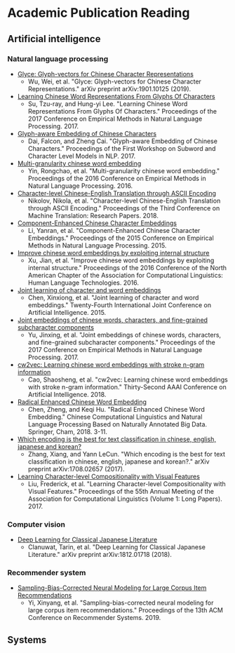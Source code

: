 # Academic Publication Reading

## Artificial intelligence

### Natural language processing

* [Glyce: Glyph-vectors for Chinese Character Representations](ai/nlp/2019-arxiv-glyce.pdf)
    - Wu, Wei, et al. "Glyce: Glyph-vectors for Chinese Character Representations." arXiv preprint arXiv:1901.10125 (2019).
* [Learning Chinese Word Representations From Glyphs Of Characters](ai/nlp/2017-emnlp-word-representations-from-glyphs-of-characters.pdf)
    - Su, Tzu-ray, and Hung-yi Lee. "Learning Chinese Word Representations From Glyphs Of Characters." Proceedings of the 2017 Conference on Empirical Methods in Natural Language Processing. 2017.
* [Glyph-aware Embedding of Chinese Characters](ai/nlp/2017-emnlp-glyph-aware-embedding-of-chinese-characters.pdf)
    - Dai, Falcon, and Zheng Cai. "Glyph-aware Embedding of Chinese Characters." Proceedings of the First Workshop on Subword and Character Level Models in NLP. 2017.
* [Multi-granularity chinese word embedding](ai/nlp/2016-emnlp-multi-granularity-chinese-word-embedding.pdf)
    - Yin, Rongchao, et al. "Multi-granularity chinese word embedding." Proceedings of the 2016 Conference on Empirical Methods in Natural Language Processing. 2016.
* [Character-level Chinese-English Translation through ASCII Encoding](ai/nlp/2018-wmt-character-level-chinese-english-translation-through-ascii-encoding.pdf)
    - Nikolov, Nikola, et al. "Character-level Chinese-English Translation through ASCII Encoding." Proceedings of the Third Conference on Machine Translation: Research Papers. 2018.
* [Component-Enhanced Chinese Character Embeddings](ai/nlp/2015-emnlp-component-enhanced-chinese-character-embeddings.pdf)
    - Li, Yanran, et al. "Component-Enhanced Chinese Character Embeddings." Proceedings of the 2015 Conference on Empirical Methods in Natural Language Processing. 2015.
* [Improve chinese word embeddings by exploiting internal structure](ai/nlp/2016-naacl-hlt-improve-chinese-word-embeddings-by-exploiting-internal-structure.pdf)
    - Xu, Jian, et al. "Improve chinese word embeddings by exploiting internal structure." Proceedings of the 2016 Conference of the North American Chapter of the Association for Computational Linguistics: Human Language Technologies. 2016.
* [Joint learning of character and word embeddings](ai/nlp/2015-ijcai-joint-learning-of-character-and-word-embeddings.pdf)
    - Chen, Xinxiong, et al. "Joint learning of character and word embeddings." Twenty-Fourth International Joint Conference on Artificial Intelligence. 2015.
* [Joint embeddings of chinese words, characters, and fine-grained subcharacter components](ai/nlp/2017-emnlp-joint-embeddings-of-chinese-words-characters-and-fine-grained-subcharacter-components.pdf)
    - Yu, Jinxing, et al. "Joint embeddings of chinese words, characters, and fine-grained subcharacter components." Proceedings of the 2017 Conference on Empirical Methods in Natural Language Processing. 2017.
* [cw2vec: Learning chinese word embeddings with stroke n-gram information](ai/nlp/2018-aaai-cw2vec.pdf)
    - Cao, Shaosheng, et al. "cw2vec: Learning chinese word embeddings with stroke n-gram information." Thirty-Second AAAI Conference on Artificial Intelligence. 2018.
* [Radical Enhanced Chinese Word Embedding](ai/nlp/2018-ccl-radical-enhanced-chinese-word-embedding.pdf)
    - Chen, Zheng, and Keqi Hu. "Radical Enhanced Chinese Word Embedding." Chinese Computational Linguistics and Natural Language Processing Based on Naturally Annotated Big Data. Springer, Cham, 2018. 3-11.
* [Which encoding is the best for text classification in chinese, english, japanese and korean?](ai/nlp/2017-arxiv-which-encoding-is-the-best-for-text-classification-in-chinese-english-japanese-and-korean.pdf)
    - Zhang, Xiang, and Yann LeCun. "Which encoding is the best for text classification in chinese, english, japanese and korean?." arXiv preprint arXiv:1708.02657 (2017).
* [Learning Character-level Compositionality with Visual Features](ai/nlp/2017-acl-learning-character-level-compositionality-with-visual-features.pdf)
    - Liu, Frederick, et al. "Learning Character-level Compositionality with Visual Features." Proceedings of the 55th Annual Meeting of the Association for Computational Linguistics (Volume 1: Long Papers). 2017.

### Computer vision

* [Deep Learning for Classical Japanese Literature](ai/cv/2018-arxiv-deep-learning-for-classical-japanese-literature.pdf)
    - Clanuwat, Tarin, et al. "Deep Learning for Classical Japanese Literature." arXiv preprint arXiv:1812.01718 (2018).

### Recommender system

* [Sampling-Bias-Corrected Neural Modeling for Large Corpus Item Recommendations](ai/rec/2019-recsys-sampling-bias-corrected-neural-modeling-for-large-corpus-item-recommendations.pdf)
    - Yi, Xinyang, et al. "Sampling-bias-corrected neural modeling for large corpus item recommendations." Proceedings of the 13th ACM Conference on Recommender Systems. 2019.

## Systems

